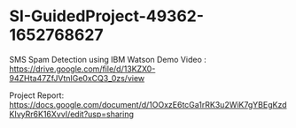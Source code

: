 # SI-GuidedProject-49362-1652768627
SMS Spam Detection using IBM Watson
Demo Video : https://drive.google.com/file/d/13KZX0-94ZHta47ZfJVtnIGe0xCQ3_0zs/view

Project Report: https://docs.google.com/document/d/1OOxzE6tcGa1rRK3u2WiK7gYBEgKzdKIvyRr6K16XvvI/edit?usp=sharing
